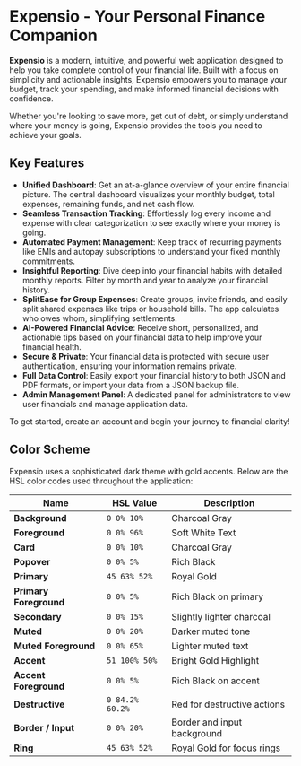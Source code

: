 # Expensio - Your Personal Finance Companion

**Expensio** is a modern, intuitive, and powerful web application designed to help you take complete control of your financial life. Built with a focus on simplicity and actionable insights, Expensio empowers you to manage your budget, track your spending, and make informed financial decisions with confidence.

Whether you're looking to save more, get out of debt, or simply understand where your money is going, Expensio provides the tools you need to achieve your goals.

## Key Features

*   **Unified Dashboard**: Get an at-a-glance overview of your entire financial picture. The central dashboard visualizes your monthly budget, total expenses, remaining funds, and net cash flow.
*   **Seamless Transaction Tracking**: Effortlessly log every income and expense with clear categorization to see exactly where your money is going.
*   **Automated Payment Management**: Keep track of recurring payments like EMIs and autopay subscriptions to understand your fixed monthly commitments.
*   **Insightful Reporting**: Dive deep into your financial habits with detailed monthly reports. Filter by month and year to analyze your financial history.
*   **SplitEase for Group Expenses**: Create groups, invite friends, and easily split shared expenses like trips or household bills. The app calculates who owes whom, simplifying settlements.
*   **AI-Powered Financial Advice**: Receive short, personalized, and actionable tips based on your financial data to help improve your financial health.
*   **Secure & Private**: Your financial data is protected with secure user authentication, ensuring your information remains private.
*   **Full Data Control**: Easily export your financial history to both JSON and PDF formats, or import your data from a JSON backup file.
*   **Admin Management Panel**: A dedicated panel for administrators to view user financials and manage application data.

To get started, create an account and begin your journey to financial clarity!

## Color Scheme

Expensio uses a sophisticated dark theme with gold accents. Below are the HSL color codes used throughout the application:

| Name                   | HSL Value       | Description                 |
| ---------------------- | --------------- | --------------------------- |
| **Background**         | `0 0% 10%`      | Charcoal Gray               |
| **Foreground**         | `0 0% 96%`      | Soft White Text             |
| **Card**               | `0 0% 10%`      | Charcoal Gray               |
| **Popover**            | `0 0% 5%`       | Rich Black                  |
| **Primary**            | `45 63% 52%`    | Royal Gold                  |
| **Primary Foreground** | `0 0% 5%`       | Rich Black on primary       |
| **Secondary**          | `0 0% 15%`      | Slightly lighter charcoal   |
| **Muted**              | `0 0% 20%`      | Darker muted tone           |
| **Muted Foreground**   | `0 0% 65%`      | Lighter muted text          |
| **Accent**             | `51 100% 50%`   | Bright Gold Highlight       |
| **Accent Foreground**  | `0 0% 5%`       | Rich Black on accent        |
| **Destructive**        | `0 84.2% 60.2%` | Red for destructive actions |
| **Border / Input**     | `0 0% 20%`      | Border and input background |
| **Ring**               | `45 63% 52%`    | Royal Gold for focus rings  |